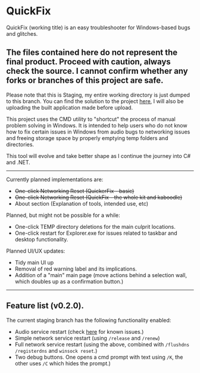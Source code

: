 # QuickFix
QuickFix (working title) is an easy troubleshooter for Windows-based bugs and glitches.

## The files contained here do not represent the final product. Proceed with caution, always check the source. I cannot confirm whether any forks or branches of this project are safe.

Please note that this is Staging, my entire working directory is just dumped to this branch. You can find the solution to the project [here](https://github.com/retr0gr4d3/QuickFix/blob/staging/Project_QuickFix.sln), I will also be uploading the built application made before upload. 

This project uses the CMD utility to "shortcut" the process of manual problem solving in Windows. It is intended to help users who do not know how to fix certain issues in Windows from audio bugs to networking issues and freeing storage space by properly emptying temp folders and directories.

This tool will evolve and take better shape as I continue the journey into C# and .NET.

---

Currently planned implementations are:
 - ~~One-click Networking Reset (QuickerFix - basic)~~
 - ~~One-click Networking Reset (QuickFix - the whole kit and kaboodle)~~
 - About section (Explanation of tools, intended use, etc)

Planned, but might not be possible for a while:
 - One-click TEMP directory deletions for the main culprit locations.
 - One-click restart for Explorer.exe for issues related to taskbar and desktop functionality.

Planned UI/UX updates:
 - Tidy main UI up
 - Removal of red warning label and its implications.
 - Addition of a "main" main page (move actions behind a selection wall, which doubles up as a confirmation button.)

---
## Feature list (v0.2.0).

The current staging branch has the following functionality enabled:
 - Audio service restart (check [here](https://github.com/retr0gr4d3/QuickFix/issues/) for known issues.)
 - Simple network service restart (using `/release` and `/renew`)
 - Full network service restart (using the above, combined with `/flushdns` `/registerdns` and `winsock reset`.)
 - Two debug buttons. One opens a cmd prompt with text using `/K`, the other uses `/C` which hides the prompt.)
